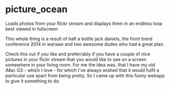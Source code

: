 picture_ocean
=============

Loads photos from your flickr stream and displays them in an endless loop best viewed in fullscreen

This whole thing is a result of half a bottle jack daniels, the front trend conference 2014 in warsaw and two awesome dudes who had a great plan.

Check this out if you like and preferrably if you have a couple of nice pictures in your flickr stream that you would like to see on a screen somewhere in your living room.
For me the idea was, that I have my old iMac G3 - which I love - for which I've always wished that it would fulfil a particular use apart from being pretty. So I came up with this funny webapp to give it something to do.

